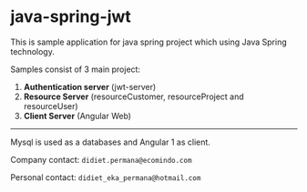 # java-spring-jwt

This is sample application for java spring project which using Java Spring technology.

Samples consist of 3 main project:
1. **Authentication server** (jwt-server)
2. **Resource Server** (resourceCustomer, resourceProject and resourceUser)
3. **Client Server** (Angular Web)

****
Mysql is used as a databases and Angular 1 as client.

Company contact: ``didiet.permana@ecomindo.com``

Personal contact: ``didiet_eka_permana@hotmail.com``
